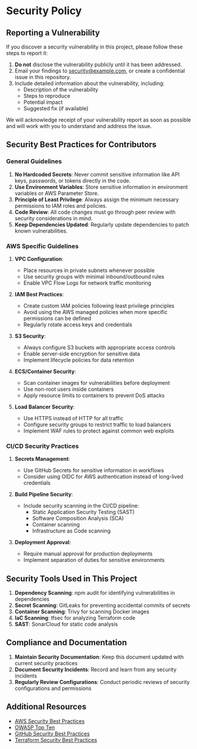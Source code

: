 # Security Policy

## Reporting a Vulnerability

If you discover a security vulnerability in this project, please follow these steps to report it:

1. **Do not** disclose the vulnerability publicly until it has been addressed.
2. Email your findings to security@example.com, or create a confidential issue in this repository.
3. Include detailed information about the vulnerability, including:
   - Description of the vulnerability
   - Steps to reproduce
   - Potential impact
   - Suggested fix (if available)

We will acknowledge receipt of your vulnerability report as soon as possible and will work with you to understand and address the issue.

## Security Best Practices for Contributors

### General Guidelines

1. **No Hardcoded Secrets**: Never commit sensitive information like API keys, passwords, or tokens directly in the code.
2. **Use Environment Variables**: Store sensitive information in environment variables or AWS Parameter Store.
3. **Principle of Least Privilege**: Always assign the minimum necessary permissions to IAM roles and policies.
4. **Code Review**: All code changes must go through peer review with security considerations in mind.
5. **Keep Dependencies Updated**: Regularly update dependencies to patch known vulnerabilities.

### AWS Specific Guidelines

1. **VPC Configuration**:
   - Place resources in private subnets whenever possible
   - Use security groups with minimal inbound/outbound rules
   - Enable VPC Flow Logs for network traffic monitoring

2. **IAM Best Practices**:
   - Create custom IAM policies following least privilege principles
   - Avoid using the AWS managed policies when more specific permissions can be defined
   - Regularly rotate access keys and credentials

3. **S3 Security**:
   - Always configure S3 buckets with appropriate access controls
   - Enable server-side encryption for sensitive data
   - Implement lifecycle policies for data retention

4. **ECS/Container Security**:
   - Scan container images for vulnerabilities before deployment
   - Use non-root users inside containers
   - Apply resource limits to containers to prevent DoS attacks

5. **Load Balancer Security**:
   - Use HTTPS instead of HTTP for all traffic
   - Configure security groups to restrict traffic to load balancers
   - Implement WAF rules to protect against common web exploits

### CI/CD Security Practices

1. **Secrets Management**:
   - Use GitHub Secrets for sensitive information in workflows
   - Consider using OIDC for AWS authentication instead of long-lived credentials

2. **Build Pipeline Security**:
   - Include security scanning in the CI/CD pipeline:
     - Static Application Security Testing (SAST)
     - Software Composition Analysis (SCA)
     - Container scanning
     - Infrastructure as Code scanning

3. **Deployment Approval**:
   - Require manual approval for production deployments
   - Implement separation of duties for sensitive environments

## Security Tools Used in This Project

1. **Dependency Scanning**: npm audit for identifying vulnerabilities in dependencies
2. **Secret Scanning**: GitLeaks for preventing accidental commits of secrets
3. **Container Scanning**: Trivy for scanning Docker images
4. **IaC Scanning**: tfsec for analyzing Terraform code
5. **SAST**: SonarCloud for static code analysis

## Compliance and Documentation

1. **Maintain Security Documentation**: Keep this document updated with current security practices
2. **Document Security Incidents**: Record and learn from any security incidents
3. **Regularly Review Configurations**: Conduct periodic reviews of security configurations and permissions

## Additional Resources

- [AWS Security Best Practices](https://aws.amazon.com/architecture/security-identity-compliance/)
- [OWASP Top Ten](https://owasp.org/www-project-top-ten/)
- [GitHub Security Best Practices](https://docs.github.com/en/code-security)
- [Terraform Security Best Practices](https://www.terraform.io/docs/cloud/guides/recommended-policies.html) 